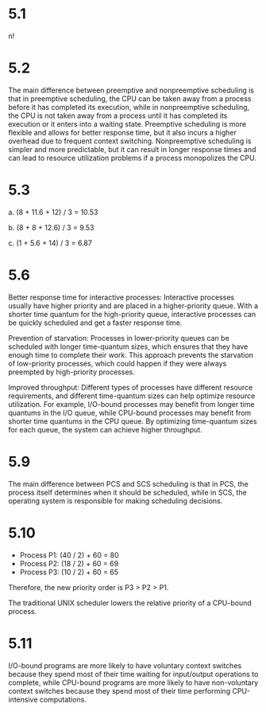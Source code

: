 # 5.1 

n!

# 5.2

The main difference between preemptive and nonpreemptive scheduling is that in preemptive scheduling, the CPU can be taken away from a process before it has completed its execution, while in nonpreemptive scheduling, the CPU is not taken away from a process until it has completed its execution or it enters into a waiting state. Preemptive scheduling is more flexible and allows for better response time, but it also incurs a higher overhead due to frequent context switching. Nonpreemptive scheduling is simpler and more predictable, but it can result in longer response times and can lead to resource utilization problems if a process monopolizes the CPU.

# 5.3

a. (8 + 11.6 + 12) / 3 = 10.53

b. (8 + 8 + 12.6) / 3 = 9.53

c. (1 + 5.6 + 14) / 3 = 6.87

# 5.6

Better response time for interactive processes: Interactive processes usually have higher priority and are placed in a higher-priority queue. With a shorter time quantum for the high-priority queue, interactive processes can be quickly scheduled and get a faster response time.

Prevention of starvation: Processes in lower-priority queues can be scheduled with longer time-quantum sizes, which ensures that they have enough time to complete their work. This approach prevents the starvation of low-priority processes, which could happen if they were always preempted by high-priority processes.

Improved throughput: Different types of processes have different resource requirements, and different time-quantum sizes can help optimize resource utilization. For example, I/O-bound processes may benefit from longer time quantums in the I/O queue, while CPU-bound processes may benefit from shorter time quantums in the CPU queue. By optimizing time-quantum sizes for each queue, the system can achieve higher throughput.

# 5.9

The main difference between PCS and SCS scheduling is that in PCS, the process itself determines when it should be scheduled, while in SCS, the operating system is responsible for making scheduling decisions.

# 5.10

- Process P1: (40 / 2) + 60 = 80
- Process P2: (18 / 2) + 60 = 69
- Process P3: (10 / 2) + 60 = 65

Therefore, the new priority order is P3 > P2 > P1.

The traditional UNIX scheduler lowers the relative priority of a CPU-bound process.

# 5.11

I/O-bound programs are more likely to have voluntary context switches because they spend most of their time waiting for input/output operations to complete, while CPU-bound programs are more likely to have non-voluntary context switches because they spend most of their time performing CPU-intensive computations.
